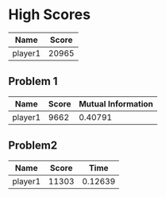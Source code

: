 # High Scores

|  Name | Score |
| -- | -- |
| player1 | 20965 |

## Problem 1
|  Name | Score | Mutual Information |
| -- | -- | -- |
| player1 | 9662 |  0.40791  |

## Problem2
|  Name | Score | Time |
| -- | -- | -- |
| player1 | 11303 |  0.12639  |

